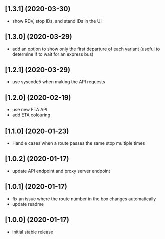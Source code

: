 ## [1.3.1] (2020-03-30)
* show RDV, stop IDs, and stand IDs in the UI

## [1.3.0] (2020-03-29)
* add an option to show only the first departure of each variant
  (useful to determine if to wait for an express bus)

## [1.2.1] (2020-03-29)
* use syscode5 when making the API requests

## [1.2.0] (2020-02-19)
* use new ETA API
* add ETA colouring

## [1.1.0] (2020-01-23)
* Handle cases when a route passes the same stop multiple times

## [1.0.2] (2020-01-17)
* update API endpoint and proxy server endpoint

## [1.0.1] (2020-01-17)
* fix an issue where the route number in the box changes automatically
* update readme

## [1.0.0] (2020-01-17)
* initial stable release
